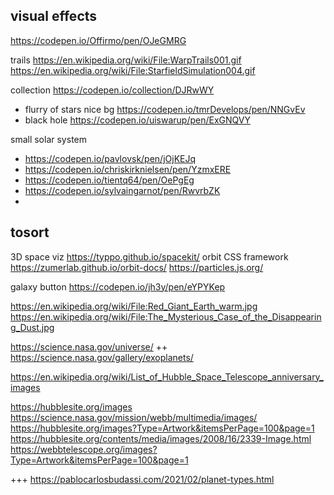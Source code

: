 


## visual effects

https://codepen.io/Offirmo/pen/OJeGMRG

trails https://en.wikipedia.org/wiki/File:WarpTrails001.gif
https://en.wikipedia.org/wiki/File:StarfieldSimulation004.gif


collection https://codepen.io/collection/DJRwWY
* flurry of stars nice bg https://codepen.io/tmrDevelops/pen/NNGvEv
* black hole https://codepen.io/uiswarup/pen/ExGNQVY

small solar system
* https://codepen.io/pavlovsk/pen/jOjKEJq
* https://codepen.io/chriskirknielsen/pen/YzmxERE
* https://codepen.io/tientq64/pen/OePgEg
* https://codepen.io/sylvaingarnot/pen/RwvrbZK
* 


## tosort


3D space viz https://typpo.github.io/spacekit/
orbit CSS framework https://zumerlab.github.io/orbit-docs/
https://particles.js.org/


galaxy button https://codepen.io/jh3y/pen/eYPYKep

https://en.wikipedia.org/wiki/File:Red_Giant_Earth_warm.jpg
https://en.wikipedia.org/wiki/File:The_Mysterious_Case_of_the_Disappearing_Dust.jpg

https://science.nasa.gov/universe/  ++ https://science.nasa.gov/gallery/exoplanets/

https://en.wikipedia.org/wiki/List_of_Hubble_Space_Telescope_anniversary_images

https://hubblesite.org/images
https://science.nasa.gov/mission/webb/multimedia/images/
https://hubblesite.org/images?Type=Artwork&itemsPerPage=100&page=1
https://hubblesite.org/contents/media/images/2008/16/2339-Image.html
https://webbtelescope.org/images?Type=Artwork&itemsPerPage=100&page=1

+++ https://pablocarlosbudassi.com/2021/02/planet-types.html
